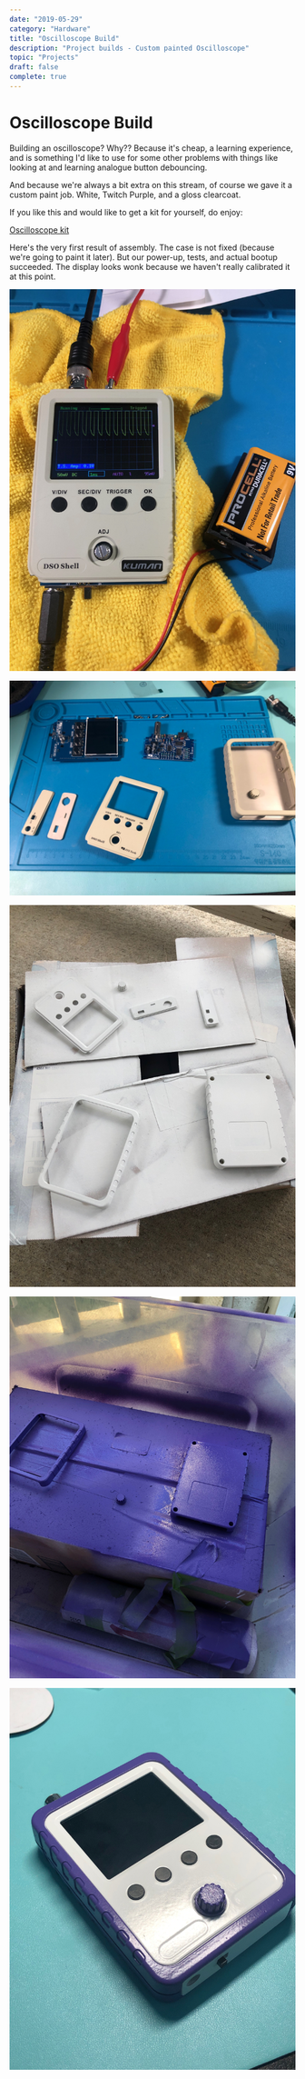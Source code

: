 ```yaml
---
date: "2019-05-29"
category: "Hardware"
title: "Oscilloscope Build"
description: "Project builds - Custom painted Oscilloscope"
topic: "Projects"
draft: false
complete: true
---
```


# Oscilloscope Build

Building an oscilloscope? Why?? Because it's cheap, a learning experience, and is something I'd like to use for some other problems
with things like looking at and learning analogue button debouncing.

And because we're always a bit extra on this stream, of course we
gave it a custom paint job. White, Twitch Purple, and a gloss clearcoat.

If you like this and would like to get a kit for yourself, do enjoy:

[Oscilloscope kit](https://www.amazon.com/gp/product/B01N6PUX70)

Here's the very first result of assembly. The case is not fixed (because we're going to paint it later). But our power-up, tests, and actual bootup succeeded. The display looks wonk because we haven't really calibrated it at this point.

![Build Progress](./oscilloscope-1.jpeg)

![Build Progress](./oscilloscope-2.jpeg)

![Build Progress](./oscilloscope-3.jpeg)

![Build Progress](./oscilloscope-4.jpeg)

![Build Progress](./oscilloscope-5.jpeg)

